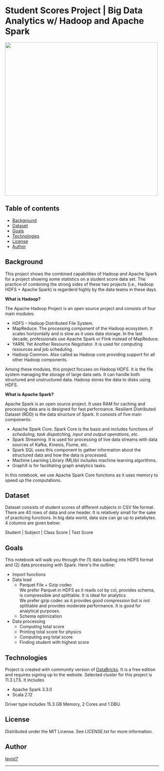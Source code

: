 # Student Scores Project | Big Data Analytics w/ Hadoop and Apache Spark
 
 <img src = "https://hadoopinrealworld.com/wp-content/uploads/2017/09/Spark-vs-Hadoop-Comparison-Chart.png" width = "500">
 
## Table of contents
* [Background](#background)
* [Dataset](#dataset)
* [Goals](#goals)
* [Technologies](#technologies)
* [License](#license)
* [Author](#author) 

## Background 

This project shows the combined capabilities of Hadoop and Apache Spark for a project showing some statistics on a student score data set. The practice of combining the strong sides of these two projects (i.e., Hadoop HDFS + Apache Spark) is regarderd highly by the data teams in these days.

**What is Hadoop?**

The Apache Hadoop Project is an open source project and consists of four main modules:

*  HDFS – Hadoop Distributed File System.
*  MapReduce. The processing component of the Hadoop ecosystem. It scales horizontally and is slow as it uses data storage. In the last decade, professionals use Apache Spark or Flink instead of MapReduce.
*  YARN. Yet Another Resource Negotiator. It is used for computing resources and job scheduling.
*  Hadoop Common. Also called as Hadoop core providing support for all other Hadoop components.

Among these modules, this project focuses on Hadoop HDFS. It is the file system managing the storage of large data sets. It can handle both structured and unstructured data. Hadoop stores the data to disks using HDFS.

**What is Apache Spark?**

Apache Spark is an open source project. It uses RAM for caching and processing data ans is designed for fast performance. Resilient Distributed Dataset (RDD) is the data structure of Spark.  It consists of five main components:

*  Apache Spark Core. Spark Core is the basis and includes functions of *scheduling, task dispatching, input and output operations, etc.* 
*  Spark Streaming. It is used for processing of live data streams with data sources of Kafka, Kinesis, Flume, etc.
*  Spark SQL uses this component to gather information about the structured data and how the data is processed.
*  Machine Learning Library (MLlib) includes machine learning algorithms.
*  GraphX is for facilitating graph analytics tasks.

In this notebook, we use Apache Spark Core functions as it uses memory to speed up the computations.  

## Dataset

Dataset consists of student scores of different subjects in CSV file format. There are 40 rows of data and one header. It is relatively small for the sake of practicing functions. In big data world, data size can go up to petabytes. 4 columns are given below:

Student | Subject |	Class Score |	Test Score

## Goals

This notebook will walk you through the (1) data loading into HDFS format and (2) data processing with Spark. Here's the outline:

* Import functions
* Data load 
    * Parquet File + Gzip codec  
    We prefer Parquet in HDFS as it reads col by col, provides schema, is compressible and splittable. It is ideal for analytics  
    We prefer gzip codec as it provides good compression but is not splittable and provides moderate performance. It is good for analytical purposes.  
    * Schema optimization
* Data processing
    * Computing total score
    * Printing total score for physics
    * Computing avg total score
    * Finding student with highest score

## Technologies

Project is created with community version of [DataBricks](https://community.cloud.databricks.com). It is a free edition and requires signing up to the website. Selected cluster for this project is 11.3 LTS. It includes  

* Apache Spark 3.3.0
* Scala 2.12

Driver type includes 15.3 GB Memory, 2 Cores and 1 DBU.

## License

Distributed under the MIT License. See LICENSE.txt for more information.

## Author

[levist7](https://github.com/levist7)

---

